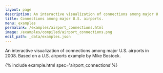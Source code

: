 ```yaml
---
layout: page
description: An interactive visualization of connections among major U.S. airports in 2008. Based on a U.S. airports example by Mike Bostock.
title: Connections among major U.S. airports.
menu: examples
permalink: /examples/airport_connections.html
image: /examples/compiled/airport_connections.png
edit_path: _data/examples.json
---
```


An interactive visualization of connections among major U.S. airports in 2008. Based on a U.S. airports example by Mike Bostock.

{% include example.html spec='airport_connections'%}
